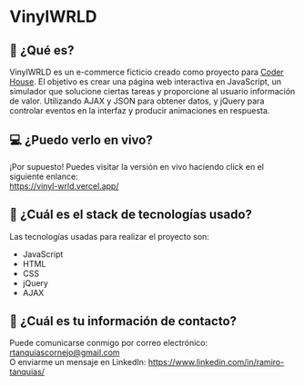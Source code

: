 # VinylWRLD

## 🤔 ¿Qué es?
VinylWRLD es un e-commerce ficticio creado como proyecto para <a href="https://www.coderhouse.com/">Coder House</a>. El objetivo es crear una página web interactiva en JavaScript, un simulador que solucione ciertas tareas y proporcione al usuario información de valor. Utilizando AJAX y JSON para obtener datos, y jQuery para controlar eventos en la interfaz y producir animaciones en respuesta.
## 💻 ¿Puedo verlo en vivo?
¡Por supuesto! Puedes visitar la versión en vivo haciendo click en el siguiente enlance:\
https://vinyl-wrld.vercel.app/
## 🧱 ¿Cuál es el stack de tecnologías usado? 
Las tecnologías usadas para realizar el proyecto son:
- JavaScript
- HTML
- CSS
- jQuery
- AJAX
## 💬 ¿Cuál es tu información de contacto?
Puede comunicarse conmigo por correo electrónico: rtanquiascornejo@gmail.com\
O enviarme un mensaje en LinkedIn: https://www.linkedin.com/in/ramiro-tanquias/

